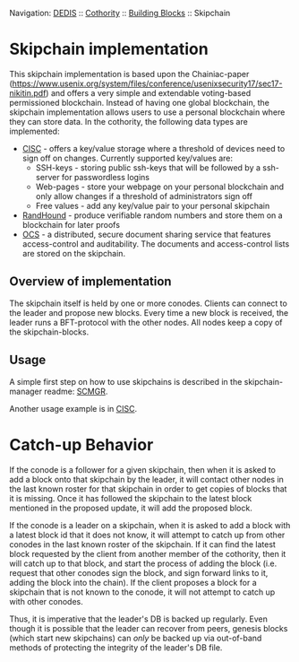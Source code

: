 Navigation: [DEDIS](https://github.com/dedis/doc/tree/master/README.md) ::
[Cothority](../README.md) ::
[Building Blocks](../doc/BuildingBlocks.md) ::
Skipchain

# Skipchain implementation

This skipchain implementation is based upon the Chainiac-paper
(https://www.usenix.org/system/files/conference/usenixsecurity17/sec17-nikitin.pdf)
and offers a very simple and extendable voting-based permissioned blockchain.
Instead of having one global blockchain, the skipchain implementation allows
users to use a personal blockchain where they can store data. In the cothority,
the following data types are implemented:

- [CISC](../cisc/README.md) - offers a key/value storage where
a threshold of devices need to sign off on changes. Currently supported
key/values are:
  - SSH-keys - storing public ssh-keys that will be followed by a ssh-server for
  passwordless logins
  - Web-pages - store your webpage on your personal blockchain and only allow
  changes if a threshold of administrators sign off
  - Free values - add any key/value pair to your personal skipchain
- [RandHound](../randhound/README.md) - produce verifiable random numbers
and store them on a blockchain for later proofs
- [OCS](../ocs/README.md) - a distributed, secure document sharing service that
features access-control and auditability. The documents and access-control
lists are stored on the skipchain.

## Overview of implementation

The skipchain itself is held by one or more conodes. Clients can connect to the
leader and propose new blocks. Every time a new block is received, the leader
runs a BFT-protocol with the other nodes. All nodes keep a copy of the
skipchain-blocks.

## Usage

A simple first step on how to use skipchains is described in the
skipchain-manager readme: [SCMGR](../scmgr/README.md).

Another usage example is in [CISC](../cisc/README.md).

# Catch-up Behavior

If the conode is a follower for a given skipchain, then when it is asked to add
a block onto that skipchain by the leader, it will contact other nodes in the
last known roster for that skipchain in order to get copies of blocks that it is
missing. Once it has followed the skipchain to the latest block mentioned in the
proposed update, it will add the proposed block.

If the conode is a leader on a skipchain, when it is asked to add a block with a
latest block id that it does not know, it will attempt to catch up from other
conodes in the last known roster of the skipchain. If it can find the latest
block requested by the client from another member of the cothority, then it will
catch up to that block, and start the process of adding the block (i.e. request
that other conodes sign the block, and sign forward links to it, adding the
block into the chain). If the client proposes a block for a skipchain that is
not known to the conode, it will not attempt to catch up with other conodes.

Thus, it is imperative that the leader's DB is backed up regularly. Even though
it is possible that the leader can recover from peers, genesis blocks (which
start new skipchains) can *only* be backed up via out-of-band methods of
protecting the integrity of the leader's DB file.
